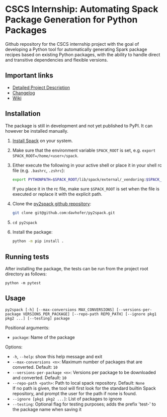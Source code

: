 # CSCS Internship: Automating Spack Package Generation for Python Packages

Github repository for the CSCS internship project with the goal of developing a Python tool for automatically generating Spark package recipes based on existing Python packages, with the ability to handle direct and transitive dependencies and flexible versions.

## Important links

- [Detailed Project Description](<CSCS Internship Project Description.md>)
- [Changelog](CHANGELOG.md)
- [Wiki](https://github.com/davhofer/py2spack/wiki)

## Installation

The package is still in development and not yet published to PyPI. It can however be installed manually.

1. [Install Spack](https://spack.readthedocs.io/en/latest/getting_started.html) on your system.
2. Make sure that the environment variable `SPACK_ROOT` is set, e.g. `export SPACK_ROOT=/home/<user>/spack`.
3. Either execute the following in your active shell or place it in your shell rc file (e.g. `.bashrc`, `.zshrc`):

   ```bash
   export PYTHONPATH=$SPACK_ROOT/lib/spack/external/_vendoring:$SPACK_ROOT/lib/spack/external:$SPACK_ROOT/lib/spack:$PYTHONPATH
   ```

   If you place it in the rc file, make sure `$SPACK_ROOT` is set when the file is executed or replace it with the explicit path.

4. Clone the [py2spack github repository](https://github.com/davhofer/py2spack):
   ```bash
   git clone git@github.com:davhofer/py2spack.git
   ```
5. `cd py2spack`
6. Install the package:
   ```bash
   python -m pip install .
   ```

## Running tests

After installing the package, the tests can be run from the project root directory as follows:

```
python -m pytest
```

## Usage

```
py2spack [-h] [--max-conversions MAX_CONVERSIONS] [--versions-per-package VERSIONS_PER_PACKAGE] [--repo-path REPO_PATH] [--ignore pkg1 pkg2 ...] [--testing] package
```

Positional arguments:
-  `package`: Name of the package

Options:
-  `-h`, `--help`: show this help message and exit
-  `--max-conversions <n>`: Maximum number of packages that are converted. Default: `10`
-  `--versions-per-package <n>`: Versions per package to be downloaded and converted. Default: `10`
-  `--repo-path <path>`: Path to local spack repository. Default: `None`  
    If no path is given, the tool will first look for the standard builtin Spack repository, and prompt the user for the path if none is found.
-  `--ignore [pkg1 pkg2 ...]`: List of packages to ignore
-  `--testing`: Optional flag for testing purposes; adds the prefix 'test-' to the package name when saving it
